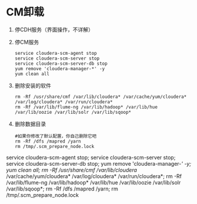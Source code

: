 # CM卸载

1.  停CDH服务（界面操作，不详解）
2.  停CM服务

        service cloudera-scm-agent stop
        service cloudera-scm-server stop
        service cloudera-scm-server-db stop
        yum remove 'cloudera-manager-*' -y
        yum clean all

3.  删除安装的软件

        rm -Rf /usr/share/cmf /var/lib/cloudera* /var/cache/yum/cloudera* /var/log/cloudera* /var/run/cloudera*
        rm -Rf /var/lib/flume-ng /var/lib/hadoop* /var/lib/hue /var/lib/oozie /var/lib/solr /var/lib/sqoop*

4.  删除数据目录
    
        #如果你修改了默认配置，你自己删除它吧
        rm -Rf /dfs /mapred /yarn
        rm /tmp/.scm_prepare_node.lock
		
service cloudera-scm-agent stop; service cloudera-scm-server stop; service cloudera-scm-server-db stop; yum remove 'cloudera-manager-*' -y; yum clean all; rm -Rf /usr/share/cmf /var/lib/cloudera* /var/cache/yum/cloudera* /var/log/cloudera* /var/run/cloudera*; rm -Rf /var/lib/flume-ng /var/lib/hadoop* /var/lib/hue /var/lib/oozie /var/lib/solr /var/lib/sqoop*; rm -Rf /dfs /mapred /yarn; rm /tmp/.scm_prepare_node.lock